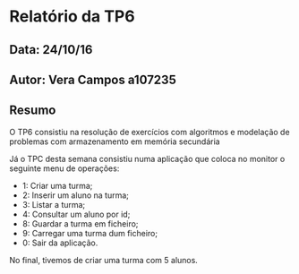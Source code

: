 # Relatório da TP6
## Data: 24/10/16
## Autor: Vera Campos a107235
## Resumo
O TP6 consistiu na resolução de exercícios com algoritmos e modelação de problemas com armazenamento em memória secundária

Já o TPC desta semana consistiu numa aplicação que coloca no monitor o seguinte menu de operações:
- 1: Criar uma turma;
- 2: Inserir um aluno na turma;
- 3: Listar a turma;
- 4: Consultar um aluno por id;
- 8: Guardar a turma em ficheiro;
- 9: Carregar uma turma dum ficheiro;
- 0: Sair da aplicação.

No final, tivemos de criar uma turma com 5 alunos.
